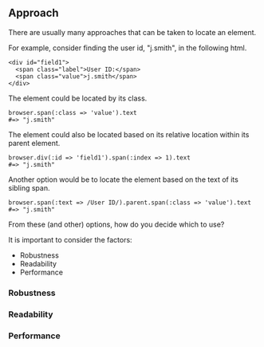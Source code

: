 ## Approach

There are usually many approaches that can be taken to locate an element.

For example, consider finding the user id, "j.smith", in the following html.

~~~~~~~~
<div id="field1">
  <span class="label">User ID:</span>
  <span class="value">j.smith</span>
</div>
~~~~~~~~

The element could be located by its class.

~~~~~~~~
browser.span(:class => 'value').text
#=> "j.smith"
~~~~~~~~

The element could also be located based on its relative location within its parent element.

~~~~~~~~
browser.div(:id => 'field1').span(:index => 1).text
#=> "j.smith"
~~~~~~~~

Another option would be to locate the element based on the text of its sibling span.

~~~~~~~~
browser.span(:text => /User ID/).parent.span(:class => 'value').text
#=> "j.smith"
~~~~~~~~

From these (and other) options, how do you decide which to use?

It is important to consider the factors:

* Robustness
* Readability
* Performance

### Robustness


### Readability 



### Performance





